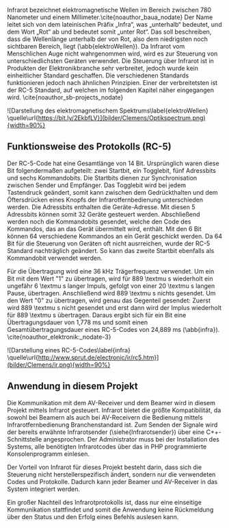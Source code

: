 Infrarot bezeichnet elektromagnetische Wellen im Bereich zwischen 780 Nanometer und einem Millimeter.\cite{noauthor_baua_nodate} 
Der Name leitet sich von dem lateinischen Präfix „Infra“, was „unterhalb“ bedeutet, und dem Wort „Rot“ ab und bedeutet somit „unter Rot“. 
Das soll beschreiben, dass die Wellenlänge unterhalb der von Rot, also dem niedrigsten noch sichtbaren Bereich, liegt (\abb{elektroWellen}). 
Da Infrarot vom Menschlichen Auge nicht wahrgenommen wird, wird es zur Steuerung von unterschiedlichsten Geräten verwendet. 
Die Steuerung über Infrarot ist in Produkten der Elektronikbranche sehr verbreitet, jedoch wurde kein einheitlicher Standard geschaffen. 
Die verschiedenen Standards funktionieren jedoch nach ähnlichen Prinzipien.
Einer der verbreitetsten ist der RC-5 Standard, auf welchen im folgenden Kapitel näher eingegangen wird. \cite{noauthor_sb-projects_nodate}

![Darstellung des elektromagnetischem Spektrums\label{elektroWellen} \quelle\url{https://bit.ly/2EkbfLV}](bilder/Clemens/Optikspectrum.png){width=90%}

## Funktionsweise des Protokolls (RC-5)
Der RC-5-Code hat eine Gesamtlänge von 14 Bit. Ursprünglich waren diese Bit folgendermaßen aufgeteilt: zwei Startbit, ein Togglebit, fünf Adressbits und sechs Kommandobits.
Die Startbits dienen zur Synchronisation zwischen Sender und Empfänger.
Das Togglebit wird bei jedem Tastendruck geändert, somit kann zwischen dem Gedrückthalten und dem Öftersdrücken eines Knopfs der Infrarotfernbedienung unterschieden werden.
Die Adressbits enthalten die Geräte-Adresse. Mit diesen 5 Adressbits können somit 32 Geräte gesteuert werden.
Abschließend werden noch die Kommandobits gesendet, welche den Code des Kommandos, das an das Gerät übermittelt wird, enthält. 
Mit den 6 Bit können 64 verschiedene Kommandos an ein Gerät geschickt werden.
Da 64 Bit für die Steuerung von Geräten oft nicht ausrreichen, wurde der RC-5 Standard nachträglich geändert.
So kann das zweite Startbit ebenfalls als Kommandobit verwendet werden.

Für die Übertragung wird eine 36 kHz Trägerfrequenz verwendet. 
Um ein Bit mit dem Wert "1" zu übertragen, wird für 889 \textmu s wiederholt ein ungefähr 6 \textmu s langer Impuls, gefolgt von einer 20 \textmu s langen Pause, übertragen.
Anschließend wird 889 \textmu s nichts gesendet.
Um den Wert "0" zu übertragen, wird genau das Gegenteil gesendet: Zuerst wird 889 \textmu s nicht gesendet und erst dann wird der Implus wiederholt für 889 \textmu s übertragen.
Daraus ergibt sich für ein Bit eine Übertragungsdauer von 1,778 ms und somit einen Gesamtübertragungsdauer eines RC-5-Codes von 24,889 ms (\abb{infra}). \cite{noauthor_elektronik:_nodate-3}

![Darstellung eines RC-5-Codes\label{infra} \quelle\url{http://www.sprut.de/electronic/ir/rc5.htm}](bilder/Clemens/ir.png){width=90%}

## Anwendung in diesem Projekt 
Die Kommunikation mit dem AV-Receiver und dem Beamer wird in diesem Projekt mittels Infrarot gesteuert. 
Infrarot bietet die größte Kompatibilität, da sowohl bei Beamern als auch bei AV-Receivern die Bedienung mittels Infrarotfernbedienung Branchenstandard ist. 
Zum Senden der Signale wird der bereits erwähnte Infrarotsender (\siehe{Infrarotsender}) über eine C++-Schnittstelle angesprochen.
Der Administrator muss bei der Installation des Systems, alle benötigten Infrarotcodes über das in PHP programmierte Konsolenprogramm einlesen.

Der Vorteil von Infrarot für dieses Projekt besteht darin, dass sich die Steuerung nicht herstellerspezifisch ändert, sondern nur die verwendeten Codes und Protokolle. 
Dadurch kann jeder Beamer und AV-Receiver in das System integriert werden.

Ein großer Nachteil des Infrarotprotokolls ist, dass nur eine einseitige Kommunikation stattfindet und
somit die Anwendung keine Rückmeldung über den Status und den Erfolg eines Befehls auslesen kann. 